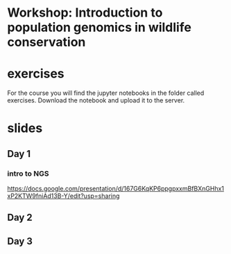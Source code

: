# Workshop: Introduction to population genomics in wildlife conservation


# exercises
For the course you will find the jupyter notebooks in the folder called exercises. Download the notebook and upload it to the server.

# slides

## Day 1

### intro to NGS
https://docs.google.com/presentation/d/167G6KqKP6ppgpxxmBfBXnGHhx1xP2KTW9fniAd13B-Y/edit?usp=sharing


## Day 2


## Day 3
